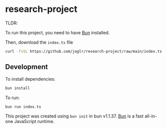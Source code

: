 # research-project

TLDR:

To run this project, you need to have [Bun](https://bun.sh) installed.

Then, download the `index.ts` file

```bash
curl -fsSL https://github.com/joglr/research-project/raw/main/index.ts | bun run -
```

## Development

To install dependencies:

```bash
bun install
```

To run:

```bash
bun run index.ts
```

This project was created using `bun init` in bun v1.1.37. [Bun](https://bun.sh) is a fast all-in-one JavaScript runtime.
